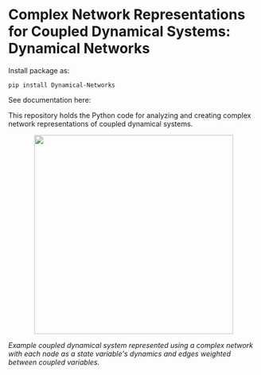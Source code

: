 # Complex Network Representations for Coupled Dynamical Systems: Dynamical Networks

Install package as: 

    pip install Dynamical-Networks

See documentation here: 

This repository holds the Python code for analyzing and creating complex network representations of coupled dynamical systems.

<p align="center">
  <img src="sphinx/source/MS_network_gif.gif" width="400">
</p> <em>Example coupled dynamical system represented using a complex network with each node as a state variable's dynamics and edges weighted between coupled variables.</em>

